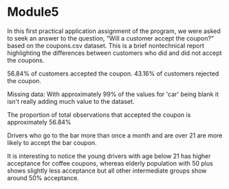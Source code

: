 # Module5
 In this first practical application assignment of the program, we were asked to seek an answer to the question, “Will a customer accept the coupon?” based on the coupons.csv dataset.
 This is a brief nontechnical report highlighting the differences between customers who did and did not accept the coupons.

56.84% of customers accepted the coupon.
43.16% of customers rejected the coupon.

Missing data: With approximately 99% of the values for 'car' being blank it isn't really adding much value to the dataset. 

The proportion of total observations that accepted the coupon is approximately 56.84%

Drivers who go to the bar more than once a month and are over 21 are more likely to accept the bar coupon.

It is interesting to notice the young drivers with age below 21 has higher acceptance for coffee coupons, whereas elderly population with 50 plus shows slightly less acceptance but all other intermediate groups show around 50% acceptance.
